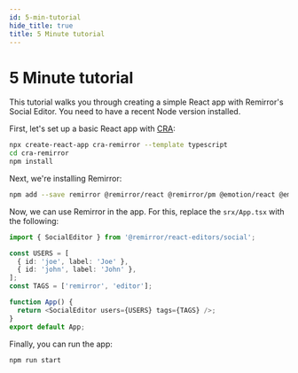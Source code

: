 ```yaml
---
id: 5-min-tutorial
hide_title: true
title: 5 Minute tutorial
---
```


# 5 Minute tutorial

This tutorial walks you through creating a simple React app with Remirror's Social Editor. You need to have a recent Node version installed.

First, let's set up a basic React app with [CRA](https://reactjs.org/docs/create-a-new-react-app.html):

```bash type=installation
npx create-react-app cra-remirror --template typescript
cd cra-remirror
npm install
```

Next, we're installing Remirror:

```bash
npm add --save remirror @remirror/react @remirror/pm @emotion/react @emotion/styled @remirror/react-editors
```

Now, we can use Remirror in the app. For this, replace the `srx/App.tsx` with the following:

```typescript
import { SocialEditor } from '@remirror/react-editors/social';

const USERS = [
  { id: 'joe', label: 'Joe' },
  { id: 'john', label: 'John' },
];
const TAGS = ['remirror', 'editor'];

function App() {
  return <SocialEditor users={USERS} tags={TAGS} />;
}
export default App;
```

Finally, you can run the app:

```bash
npm run start
```
